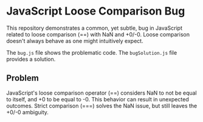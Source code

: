 # JavaScript Loose Comparison Bug

This repository demonstrates a common, yet subtle, bug in JavaScript related to loose comparison (==) with NaN and +0/-0.  Loose comparison doesn't always behave as one might intuitively expect.

The `bug.js` file shows the problematic code.  The `bugSolution.js` file provides a solution.

## Problem

JavaScript's loose comparison operator (==) considers NaN to not be equal to itself, and +0 to be equal to -0. This behavior can result in unexpected outcomes.  Strict comparison (===) solves the NaN issue, but still leaves the +0/-0 ambiguity.